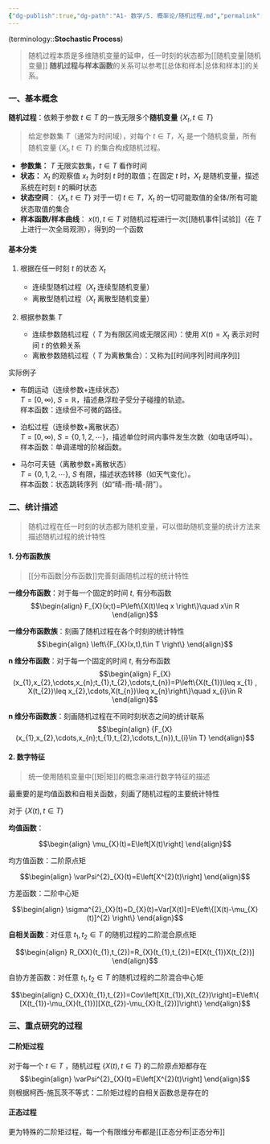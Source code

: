 ```yaml
---
{"dg-publish":true,"dg-path":"A1- 数学/5. 概率论/随机过程.md","permalink":"/A1- 数学/5. 概率论/随机过程/","dgPassFrontmatter":true,"noteIcon":"","created":"2024-10-08T17:23:44.312+08:00","updated":"2025-08-11T12:15:41.944+08:00"}
---
```


(terminology::**Stochastic Process**)
> 随机过程本质是多维随机变量的延申，任一时刻的状态都为[[随机变量\|随机变量]]
> **随机过程与样本函数**的关系可以参考[[总体和样本\|总体和样本]]的关系。

### 一、基本概念
**随机过程**：依赖于参数 $t\in T$ 的一族无限多个**随机变量**   $\left\{X_{t},t \in T \right\}$
> 给定参数集 $T$（通常为时间域），对每个 $t \in T$，$X_t$ 是一个随机变量，所有随机变量 $\{X_t, t \in T\}$ 的集合构成随机过程。

- **参数集：**   $T$   无限实数集，$t\in T$ 看作时间
- **状态：**  $X_{t}$ 的观察值 $x_{t}$ 为时刻 $t$ 时的取值；在固定 $t$ 时，$X_t$ 是随机变量，描述系统在时刻 $t$ 的瞬时状态
- **状态空间**： $\left\{X_{t},t \in T \right\}$ 对于一切 $t\in T$，$X_{t}$ 的一切可能取值的全体/所有可能状态取值的集合
- **样本函数/样本曲线**： $x(t),t \in T$  对随机过程进行一次[[随机事件\|试验]]（在 $T$ 上进行一次全局观测），得到的一个函数

#### 基本分类
1. 根据在任一时刻 $t$ 的状态 $X_{t}$ 
	- 连续型随机过程（$X_{t}$ 连续型随机变量）
	- 离散型随机过程（$X_{t}$ 离散型随机变量）

2. 根据参数集 $T$ 
	- 连续参数随机过程（ $T$ 为有限区间或无限区间）：使用 $X(t)=X_{t}$ 表示对时间 $t$ 的依赖关系
	- 离散参数随机过程（ $T$ 为离散集合）：又称为[[时间序列\|时间序列]]


实际例子
- 布朗运动（连续参数+连续状态）  
  $T=[0,\infty)$, $S=\mathbb{R}$，描述悬浮粒子受分子碰撞的轨迹。  
  样本函数：连续但不可微的路径。

- 泊松过程（连续参数+离散状态）  
  $T=[0,\infty)$, $S=\{0,1,2,\cdots\}$，描述单位时间内事件发生次数（如电话呼叫）。  
  样本函数：单调递增的阶梯函数。

- 马尔可夫链（离散参数+离散状态）  
  $T=\{0,1,2,\cdots\}$, $S$ 有限，描述状态转移（如天气变化）。  
  样本函数：状态跳转序列（如“晴-雨-晴-阴”）。


### 二、统计描述
> 随机过程在任一时刻的状态都为随机变量，可以借助随机变量的统计方法来描述随机过程的统计特性

#### 1. 分布函数族
> [[分布函数\|分布函数]]完善刻画随机过程的统计特性

**一维分布函数**：对于每一个固定的时间 $t$, 有分布函数
$$\begin{align}
F_{X}(x;t)=P\left\{X(t)\leq x \right\}\quad x\in R
\end{align}$$

**一维分布函数族**：刻画了随机过程在各个时刻的统计特性
$$\begin{align}
\left\{F_{X}(x,t),t\in T \right\}
\end{align}$$

**n 维分布函数**：对于每一个固定的时间 $t$, 有分布函数
$$\begin{align}
F_{X}(x_{1},x_{2},\cdots,x_{n};t_{1},t_{2},\cdots,t_{n})=P\left\{X(t_{1})\leq x_{1} , X(t_{2})\leq x_{2},\cdots,X(t_{n})\leq x_{n}\right\}\quad x_{i}\in R
\end{align}$$

**n 维分布函数族**：刻画随机过程在不同时刻状态之间的统计联系
$$\begin{align}
{F_{X}(x_{1},x_{2},\cdots,x_{n};t_{1},t_{2},\cdots,t_{n}),t_{i}\in T}
\end{align}$$

#### 2. 数字特征
> 统一使用随机变量中[[矩\|矩]]的概念来进行数字特征的描述

最重要的是均值函数和自相关函数，刻画了随机过程的主要统计特性


对于 $\left\{X(t),t \in T \right\}$

**均值函数**：

$$\begin{align}
\mu_{X}(t)=E\left[X(t)\right]
\end{align}$$

均方值函数：二阶原点矩

$$\begin{align}
\varPsi^{2}_{X}(t)=E\left[X^{2}(t)\right]
\end{align}$$

方差函数：二阶中心矩

$$\begin{align}
\sigma^{2}_{X}(t)=D_{X}(t)=Var[X(t)]=E\left\{[X(t)-\mu_{X}(t)]^{2} \right\}
\end{align}$$

**自相关函数**：对任意 $t_{1},t_{2}\in T$ 的随机过程的二阶混合原点矩

$$\begin{align}
R_{XX}(t_{1},t_{2})=R_{X}(t_{1},t_{2})=E[X(t_{1})X(t_{2})]
\end{align}$$

自协方差函数：对任意 $t_{1},t_{2}\in T$ 的随机过程的二阶混合中心矩

$$\begin{align}
C_{XX}(t_{1},t_{2})=Cov\left[X(t_{1}),X(t_{2})\right]=E\left\{ [X(t_{1})-\mu_{X}(t_{1})][X(t_{2})-\mu_{X}(t_{2})]\right\}
\end{align}$$


### 三、重点研究的过程
#### 二阶矩过程
对于每一个 $t\in T$ ，随机过程 $\left\{X(t),t \in T \right\}$ 的二阶原点矩都存在
$$\begin{align}
\varPsi^{2}_{X}(t)=E\left[X^{2}(t)\right]
\end{align}$$
则根据柯西-施瓦茨不等式：二阶矩过程的自相关函数总是存在的


#### 正态过程
更为特殊的二阶矩过程，每一个有限维分布都是[[正态分布\|正态分布]]



